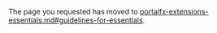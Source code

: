 The page you requested has moved to [portalfx-extensions-essentials.md#guidelines-for-essentials](portalfx-extensions-essentials.md#guidelines-for-essentials).
